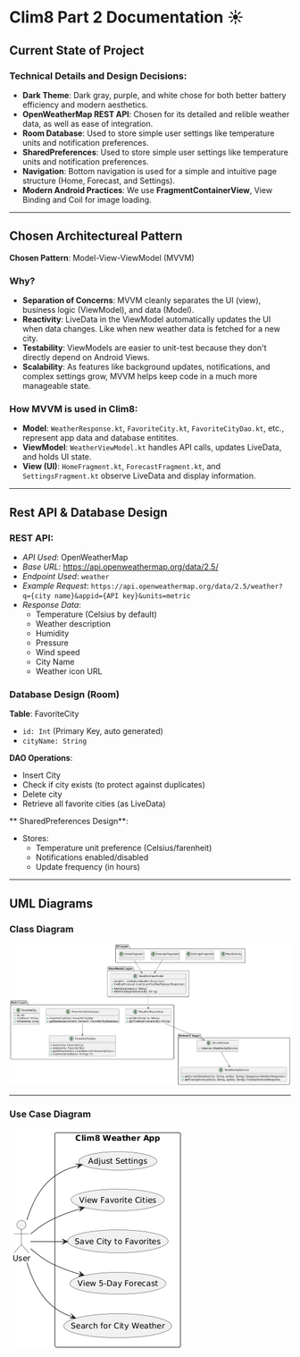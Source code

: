 # Clim8 Part 2 Documentation ☀️


## Current State of Project

### Technical Details and Design Decisions:
- **Dark Theme**: Dark gray, purple, and white chose for both better battery efficiency and modern aesthetics.
- **OpenWeatherMap REST API**: Chosen for its detailed and relible weather data, as well as ease of integration.
- **Room Database**: Used to store simple user settings like temperature units and notification preferences.
- **SharedPreferences**: Used to store simple user settings like temperature units and notification preferences.
- **Navigation**: Bottom navigation is used for a simple and intuitive page structure (Home, Forecast, and Settings).
- **Modern Android Practices**: We use **FragmentContainerView**, View Binding and Coil for image loading.

---

## Chosen Architectureal Pattern

**Chosen Pattern**: Model-View-ViewModel (MVVM)

### Why?
- **Separation of Concerns**: MVVM cleanly separates the UI (view), business logic (ViewModel), and data (Model).
- **Reactivity**: LiveData in the ViewModel automatically updates the UI when data changes. Like when new weather data is fetched for a new city.
- **Testability**: ViewModels are easier to unit-test because they don't directly depend on Android Views.
- **Scalability**: As features like background updates, notifications, and complex settings grow, MVVM helps keep code in a much more manageable state.

### How MVVM is used in Clim8:
- **Model**: ```WeatherResponse.kt```, ```FavoriteCity.kt```, ```FavoriteCityDao.kt```, etc., represent app data and database entitites.
- **ViewModel**: ```WeatherViewModel.kt``` handles API calls, updates LiveData, and holds UI state.
- **View (UI)**: ```HomeFragment.kt```, ```ForecastFragment.kt```, and ```SettingsFragment.kt``` observe LiveData and display information.

---

## Rest API & Database Design

### REST API:
- *API Used*: OpenWeatherMap
- *Base URL*: https://api.openweathermap.org/data/2.5/
- *Endpoint Used*: ```weather```
- *Example Request*: ```
                     https://api.openweathermap.org/data/2.5/weather?q={city name}&appid={API key}&units=metric
                     ```
- *Response Data*:
    - Temperature (Celsius by default)
    - Weather description
    - Humidity
    - Pressure
    - Wind speed
    - City Name
    - Weather icon URL

### Database Design (Room)

**Table**: FavoriteCity
- ```id: Int``` (Primary Key, auto generated)
- ```cityName: String```

**DAO Operations**:
- Insert City
- Check if city exists (to protect against duplicates)
- Delete city
- Retrieve all favorite cities (as LiveData)

** SharedPreferences Design**:
- Stores:
  - Temperature unit preference (Celsius/farenheit)
  - Notifications enabled/disabled
  - Update frequency (in hours)

---

## UML Diagrams

### Class Diagram
![Class Diagram](../docs/clim8_class_diagram.png)

---

### Use Case Diagram
![Use Case Diagram](../docs/clim8_use_case.png)
